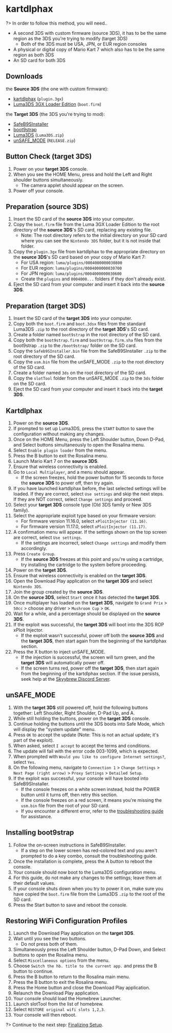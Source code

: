 # kartdlphax

?> In order to follow this method, you will need..
- A second 3DS with custom firmware (source 3DS), it has to be the same region as the 3DS you're trying to modify (target 3DS)
  - Both of the 3DS must be USA, JPN, or EUR region consoles
- A physical or digital copy of Mario Kart 7 which also has to be the same region as both 3DS 
- An SD card for both 3DS

## Downloads
the **Source 3DS** (the one with custom firmware):
  - [kartdlphax](https://github.com/PabloMK7/kartdlphax/releases/latest) (`plugin.3gx`)
  - [Luma3DS 3GX Loader Edition](https://github.com/PabloMK7/Luma3DS_3GX/releases/latest) (`boot.firm`)

the **Target 3DS** (the 3DS you're trying to mod):
  - [SafeB9SInstaller](https://github.com/d0k3/SafeB9SInstaller/releases/download/v0.0.7/SafeB9SInstaller-20170605-122940.zip)
  - [boot9strap](https://github.com/SciresM/boot9strap/releases/download/1.4/boot9strap-1.4.zip)
  - [Luma3DS](https://github.com/LumaTeam/Luma3DS/releases/latest) (`Luma3DS.zip`)
  - [unSAFE_MODE](https://github.com/zoogie/unSAFE_MODE/releases/latest) (`RELEASE.zip`)

## Button Check (target 3DS)
1. Power on your **target 3DS** console.
2. When you see the HOME Menu, press and hold the Left and Right shoulder buttons simultaneously.
    - The camera applet should appear on the screen.
4. Power off your console.

## Preparation (source 3DS)
1. Insert the SD card of the **source 3DS** into your computer.
2. Copy the `boot.firm` file from the Luma 3GX Loader Edition to the root directory of the **source 3DS**'s SD card, replacing any existing file.
   - Note: The root directory refers to the initial directory on your SD card where you can see the `Nintendo 3DS` folder, but it is not inside that folder.
3. Copy the `plugin.3gx` file from kartdlphax to the appropriate directory on the **source 3DS**'s SD card based on your copy of Mario Kart 7:
   - For USA region: `luma/plugins/0004000000030800`
   - For EUR region: `luma/plugins/0004000000030700`
   - For JPN region: `luma/plugins/0004000000030600`
   - Create the `plugins` and `0004000...` folders if they don't already exist.
4. Eject the SD card from your computer and insert it back into the **source 3DS**.

## Preparation (target 3DS)
1. Insert the SD card of the **target 3DS** into your computer.
2. Copy both the `boot.firm` and `boot.3dsx` files from the standard Luma3DS `.zip` to the root directory of the **target 3DS**'s SD card.
3. Create a folder named `boot9strap` in the root directory of the SD card.
4. Copy both the `boot9strap.firm` and `boot9strap.firm.sha` files from the boot9strap `.zip` to the `/boot9strap/` folder on the SD card.
5. Copy the `Safeb9SInstaller.bin` file from the SafeB9SInstaller `.zip` to the root directory of the SD card.
6. Copy the `usm.bin` file from the unSAFE_MODE `.zip` to the root directory of the SD card.
7. Create a folder named `3ds` on the root directory of the SD card.
8. Copy the `slotTool` folder from the unSAFE_MODE `.zip` to the `3ds` folder on the SD card.
9. Eject the SD card from your computer and insert it back into the **target 3DS**.

## Kartdlphax
1. Power on the **source 3DS**.
2. If prompted to set up Luma3DS, press the `START` button to save the configuration without making any changes.
3. Once on the HOME Menu, press the Left Shoulder button, Down D-Pad, and Select buttons simultaneously to open the Rosalina menu.
4. Select `Enable plugin loader` from the menu.
5. Press the B button to exit the Rosalina menu.
6. Launch Mario Kart 7 on the **source 3DS**.
7. Ensure that wireless connectivity is enabled.
8. Go to `Local Multiplayer`, and a menu should appear.
   - If the screen freezes, hold the power button for 15 seconds to force the **source 3DS** to power off, then try again.
9. If you have launched kartdlphax before, the last selected settings will be loaded. If they are correct, select `Use settings` and skip the next steps. If they are NOT correct, select `Change settings` and proceed.
10. Select your **target 3DS** console type (Old 3DS family or New 3DS family).
11. Select the appropriate exploit type based on your firmware version:
    - For firmware version 11.16.0, select `xPloitInjector (11.16)`.
    - For firmware version 11.17.0, select `xPloitInjector (11.17)`.
12. A confirmation menu will appear. If the settings shown on the top screen are correct, select `Use settings`.
    - If the settings are incorrect, select `Change settings` and modify them accordingly.
13. Press `Create Group`.
    - If the **source 3DS** freezes at this point and you're using a cartridge, try installing the cartridge to the system before proceeding.
14. Power on the **target 3DS**.
15. Ensure that wireless connectivity is enabled on the **target 3DS**.
16. Open the Download Play application on the **target 3DS** and select `Nintendo 3DS`.
17. Join the group created by the **source 3DS**.
18. On the **source 3DS**, select `Start` once it has detected the **target 3DS**.
19. Once multiplayer has loaded on the **target 3DS**, navigate to `Grand Prix` > `50cc` > choose any driver > `Mushroom Cup` > `OK`.
20. Wait for a while, and a percentage should be displayed on the **source 3DS**.
21. If the exploit was successful, the **target 3DS** will boot into the 3DS ROP xPloit Injector.
    - If the exploit wasn't successful, power off both the **source 3DS** and the **target 3DS**, then start again from the beginning of the kartdlphax section.
22. Press the X button to inject unSAFE_MODE.
    - If the injection is successful, the screen will turn green, and the **target 3DS** will automatically power off.
    - If the screen turns red, power off the **target 3DS**, then start again from the beginning of the kartdlphax section. If the issue persists, seek help at the [Skyybrew Discord Server](https://discord.gg/cysxUu7J3E).

## unSAFE_MODE
1. With the **target 3DS** still powered off, hold the following buttons together: Left Shoulder, Right Shoulder, D-Pad Up, and A.
2. While still holding the buttons, power on the **target 3DS** console.
3. Continue holding the buttons until the 3DS boots into Safe Mode, which will display the "system update" menu.
4. Press `OK` to accept the update (Note: This is not an actual update; it's part of the exploit).
5. When asked, select `I accept` to accept the terms and conditions.
6. The update will fail with the error code 003-1099, which is expected.
7. When prompted with `Would you like to configure Internet settings?`, select `Yes`.
8. On the following menu, navigate to `Connection 1` > `Change Settings` > `Next Page (right arrow)` > `Proxy Settings` > `Detailed Setup`.
9. If the exploit was successful, your console will have booted into SafeB9SInstaller.
    - If the console freezes on a white screen instead, hold the POWER button until it turns off, then retry this section.
    - If the console freezes on a red screen, it means you're missing the `usm.bin` file from the root of your SD card.
    - If you encounter a different error, refer to the [troubleshooting guide](placeholder) for assistance.

## Installing boot9strap
1. Follow the on-screen instructions in SafeB9SInstaller.
   - If a step on the lower screen has red-colored text and you aren't prompted to do a key combo, consult the troubleshooting guide.
2. Once the installation is complete, press the A button to reboot the console.
3. Your console should now boot to the Luma3DS configuration menu.
4. For this guide, do not make any changes to the settings; leave them at their default values.
5. If your console shuts down when you try to power it on, make sure you have copied the `boot.firm` file from the Luma3DS `.zip` to the root of the SD card.
6. Press the Start button to save and reboot the console.

## Restoring WiFi Configuration Profiles
1. Launch the Download Play application on the **target 3DS**.
2. Wait until you see the two buttons.
   - Do not press both of them.
3. Simultaneously press the Left Shoulder button, D-Pad Down, and Select buttons to open the Rosalina menu.
4. Select `Miscellaneous options` from the menu.
5. Choose `Switch the hb. title to the current app.` and press the B button to continue.
6. Press the B button to return to the Rosalina main menu.
7. Press the B button to exit the Rosalina menu.
8. Press the Home button and close the Download Play application.
9. Relaunch the Download Play application.
10. Your console should load the Homebrew Launcher.
11. Launch slotTool from the list of homebrew.
12. Select `RESTORE original wifi slots 1,2,3`.
13. Your console will then reboot.

?> Continue to the next step: [Finalizing Setup](finalizing).
